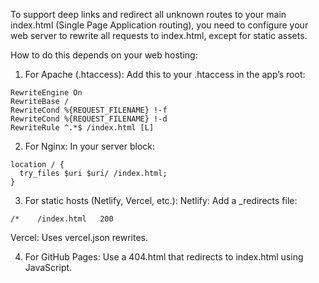 To support deep links and redirect all unknown routes to your main index.html (Single Page Application routing), you need to configure your web server to rewrite all requests to index.html, except for static assets.

How to do this depends on your web hosting:

1. For Apache (.htaccess):
Add this to your .htaccess in the app’s root:

```
RewriteEngine On
RewriteBase /
RewriteCond %{REQUEST_FILENAME} !-f
RewriteCond %{REQUEST_FILENAME} !-d
RewriteRule ^.*$ /index.html [L]
```

2. For Nginx:
In your server block:
```
location / {
  try_files $uri $uri/ /index.html;
}
```

3. For static hosts (Netlify, Vercel, etc.):
Netlify: Add a _redirects file:
```
/*    /index.html   200
```

Vercel: Uses vercel.json rewrites.

4. For GitHub Pages:
Use a 404.html that redirects to index.html using JavaScript.
